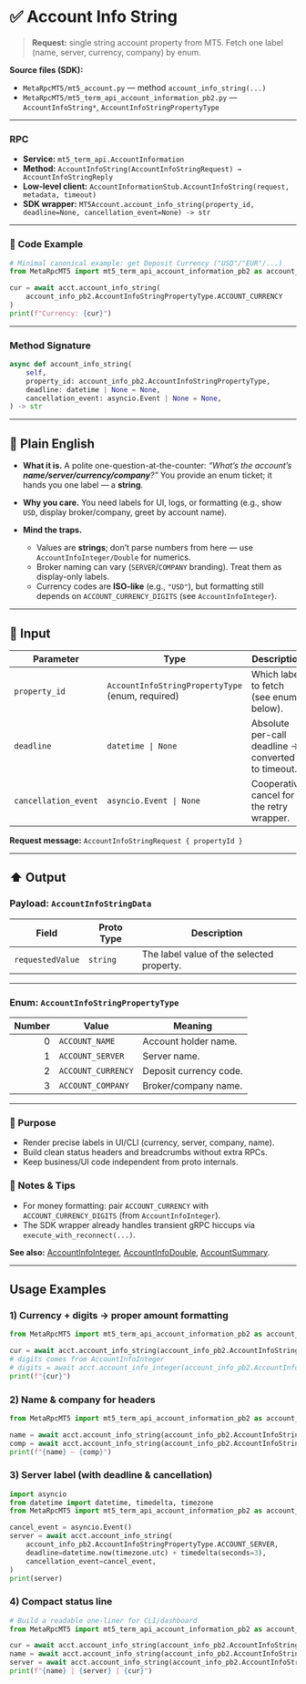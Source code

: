 # ✅ Account Info String

> **Request:** single string account property from MT5.
> Fetch one label (name, server, currency, company) by enum.

**Source files (SDK):**

* `MetaRpcMT5/mt5_account.py` — method `account_info_string(...)`
* `MetaRpcMT5/mt5_term_api_account_information_pb2.py` — `AccountInfoString*`, `AccountInfoStringPropertyType`

---

### RPC

* **Service:** `mt5_term_api.AccountInformation`
* **Method:** `AccountInfoString(AccountInfoStringRequest) → AccountInfoStringReply`
* **Low-level client:** `AccountInformationStub.AccountInfoString(request, metadata, timeout)`
* **SDK wrapper:** `MT5Account.account_info_string(property_id, deadline=None, cancellation_event=None) -> str`

---

### 🔗 Code Example

```python
# Minimal canonical example: get Deposit Currency ("USD"/"EUR"/...)
from MetaRpcMT5 import mt5_term_api_account_information_pb2 as account_info_pb2

cur = await acct.account_info_string(
    account_info_pb2.AccountInfoStringPropertyType.ACCOUNT_CURRENCY
)
print(f"Currency: {cur}")
```

---

### Method Signature

```python
async def account_info_string(
    self,
    property_id: account_info_pb2.AccountInfoStringPropertyType,
    deadline: datetime | None = None,
    cancellation_event: asyncio.Event | None = None,
) -> str
```

---

## 💬 Plain English

* **What it is.** A polite one-question-at-the-counter: *“What’s the account’s **name/server/currency/company**?”* You provide an enum ticket; it hands you one label — a **string**.
* **Why you care.** You need labels for UI, logs, or formatting (e.g., show `USD`, display broker/company, greet by account name).
* **Mind the traps.**

  * Values are **strings**; don’t parse numbers from here — use `AccountInfoInteger/Double` for numerics.
  * Broker naming can vary (`SERVER`/`COMPANY` branding). Treat them as display-only labels.
  * Currency codes are **ISO-like** (e.g., `"USD"`), but formatting still depends on `ACCOUNT_CURRENCY_DIGITS` (see `AccountInfoInteger`).

---

## 🔽 Input

| Parameter            | Type                                             | Description                                        |
| -------------------- | ------------------------------------------------ | -------------------------------------------------- |
| `property_id`        | `AccountInfoStringPropertyType` (enum, required) | Which label to fetch (see enum below).             |
| `deadline`           | `datetime \| None`                               | Absolute per-call deadline → converted to timeout. |
| `cancellation_event` | `asyncio.Event \| None`                          | Cooperative cancel for the retry wrapper.          |

**Request message:** `AccountInfoStringRequest { propertyId }`

---

## ⬆️ Output

### Payload: `AccountInfoStringData`

| Field            | Proto Type | Description                               |
| ---------------- | ---------- | ----------------------------------------- |
| `requestedValue` | `string`   | The label value of the selected property. |

---

### Enum: `AccountInfoStringPropertyType`

| Number | Value              | Meaning                |
| -----: | ------------------ | ---------------------- |
|      0 | `ACCOUNT_NAME`     | Account holder name.   |
|      1 | `ACCOUNT_SERVER`   | Server name.           |
|      2 | `ACCOUNT_CURRENCY` | Deposit currency code. |
|      3 | `ACCOUNT_COMPANY`  | Broker/company name.   |

---

### 🎯 Purpose

* Render precise labels in UI/CLI (currency, server, company, name).
* Build clean status headers and breadcrumbs without extra RPCs.
* Keep business/UI code independent from proto internals.

### 🧩 Notes & Tips

* For money formatting: pair `ACCOUNT_CURRENCY` with `ACCOUNT_CURRENCY_DIGITS` (from `AccountInfoInteger`).
* The SDK wrapper already handles transient gRPC hiccups via `execute_with_reconnect(...)`.

**See also:** [AccountInfoInteger](../Account_Information/account_info_integer.md), [AccountInfoDouble](../Account_Information/account_info_double.md), [AccountSummary](../Account_Information/account_summary.md).

---

## Usage Examples

### 1) Currency + digits → proper amount formatting

```python
from MetaRpcMT5 import mt5_term_api_account_information_pb2 as account_info_pb2

cur = await acct.account_info_string(account_info_pb2.AccountInfoStringPropertyType.ACCOUNT_CURRENCY)
# digits comes from AccountInfoInteger
# digits = await acct.account_info_integer(account_info_pb2.AccountInfoIntegerPropertyType.ACCOUNT_CURRENCY_DIGITS)
print(f"{cur}")
```

### 2) Name & company for headers

```python
from MetaRpcMT5 import mt5_term_api_account_information_pb2 as account_info_pb2

name = await acct.account_info_string(account_info_pb2.AccountInfoStringPropertyType.ACCOUNT_NAME)
comp = await acct.account_info_string(account_info_pb2.AccountInfoStringPropertyType.ACCOUNT_COMPANY)
print(f"{name} — {comp}")
```

### 3) Server label (with deadline & cancellation)

```python
import asyncio
from datetime import datetime, timedelta, timezone
from MetaRpcMT5 import mt5_term_api_account_information_pb2 as account_info_pb2

cancel_event = asyncio.Event()
server = await acct.account_info_string(
    account_info_pb2.AccountInfoStringPropertyType.ACCOUNT_SERVER,
    deadline=datetime.now(timezone.utc) + timedelta(seconds=3),
    cancellation_event=cancel_event,
)
print(server)
```

### 4) Compact status line

```python
# Build a readable one-liner for CLI/dashboard
from MetaRpcMT5 import mt5_term_api_account_information_pb2 as account_info_pb2

cur = await acct.account_info_string(account_info_pb2.AccountInfoStringPropertyType.ACCOUNT_CURRENCY)
name = await acct.account_info_string(account_info_pb2.AccountInfoStringPropertyType.ACCOUNT_NAME)
server = await acct.account_info_string(account_info_pb2.AccountInfoStringPropertyType.ACCOUNT_SERVER)
print(f"{name} | {server} | {cur}")
```

